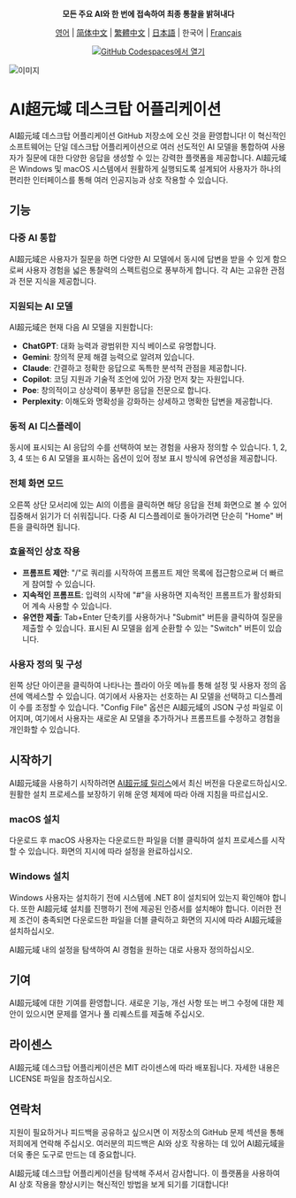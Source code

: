 <div align="center">
  <p><strong>모든 주요 AI와 한 번에 접속하여 최종 통찰을 밝혀내다</strong></p>

 [영어](README.md) | [简体中文](README_ZH-CN.md) | [繁體中文](README_ZH-TW.md) | [日本語](README_JA-JP.md) | 한국어 | [Français](README_FR-FR.md)

[![GitHub Codespaces에서 열기](https://github.com/codespaces/badge.svg)](https://github.com/win4r/AISuperDomain/releases)

</div>

![이미지](https://github.com/win4r/AISuperDomain/assets/42172631/2115997d-8b00-4767-bf79-103b4e53abc3)


# AI超元域 데스크탑 어플리케이션

AI超元域 데스크탑 어플리케이션 GitHub 저장소에 오신 것을 환영합니다! 이 혁신적인 소프트웨어는 단일 데스크탑 어플리케이션으로 여러 선도적인 AI 모델을 통합하여 사용자가 질문에 대한 다양한 응답을 생성할 수 있는 강력한 플랫폼을 제공합니다. AI超元域은 Windows 및 macOS 시스템에서 원활하게 실행되도록 설계되어 사용자가 하나의 편리한 인터페이스를 통해 여러 인공지능과 상호 작용할 수 있습니다.

## 기능

### 다중 AI 통합
AI超元域은 사용자가 질문을 하면 다양한 AI 모델에서 동시에 답변을 받을 수 있게 함으로써 사용자 경험을 넓은 통찰력의 스펙트럼으로 풍부하게 합니다. 각 AI는 고유한 관점과 전문 지식을 제공합니다.

### 지원되는 AI 모델
AI超元域은 현재 다음 AI 모델을 지원합니다:
- **ChatGPT**: 대화 능력과 광범위한 지식 베이스로 유명합니다.
- **Gemini**: 창의적 문제 해결 능력으로 알려져 있습니다.
- **Claude**: 간결하고 정확한 응답으로 독특한 분석적 관점을 제공합니다.
- **Copilot**: 코딩 지원과 기술적 조언에 있어 가장 먼저 찾는 자원입니다.
- **Poe**: 창의적이고 상상력이 풍부한 응답을 전문으로 합니다.
- **Perplexity**: 이해도와 명확성을 강화하는 상세하고 명확한 답변을 제공합니다.

### 동적 AI 디스플레이
동시에 표시되는 AI 응답의 수를 선택하여 보는 경험을 사용자 정의할 수 있습니다. 1, 2, 3, 4 또는 6 AI 모델을 표시하는 옵션이 있어 정보 표시 방식에 유연성을 제공합니다.

### 전체 화면 모드
오른쪽 상단 모서리에 있는 AI의 이름을 클릭하면 해당 응답을 전체 화면으로 볼 수 있어 집중해서 읽기가 더 쉬워집니다. 다중 AI 디스플레이로 돌아가려면 단순히 "Home" 버튼을 클릭하면 됩니다.

### 효율적인 상호 작용
- **프롬프트 제안**: "/"로 쿼리를 시작하여 프롬프트 제안 목록에 접근함으로써 더 빠르게 참여할 수 있습니다.
- **지속적인 프롬프트**: 입력의 시작에 "#"을 사용하면 지속적인 프롬프트가 활성화되어 계속 사용할 수 있습니다.
- **유연한 제출**: Tab+Enter 단축키를 사용하거나 "Submit" 버튼을 클릭하여 질문을 제출할 수 있습니다. 표시된 AI 모델을 쉽게 순환할 수 있는 "Switch" 버튼이 있습니다.

### 사용자 정의 및 구성
왼쪽 상단 아이콘을 클릭하여 나타나는 플라이 아웃 메뉴를 통해 설정 및 사용자 정의 옵션에 액세스할 수 있습니다. 여기에서 사용자는 선호하는 AI 모델을 선택하고 디스플레이 수를 조정할 수 있습니다. "Config File" 옵션은 AI超元域의 JSON 구성 파일로 이어지며, 여기에서 사용자는 새로운 AI 모델을 추가하거나 프롬프트를 수정하고 경험을 개인화할 수 있습니다.

## 시작하기

AI超元域을 사용하기 시작하려면 [AI超元域 릴리스](https://github.com/win4r/AISuperDomain/releases)에서 최신 버전을 다운로드하십시오. 원활한 설치 프로세스를 보장하기 위해 운영 체제에 따라 아래 지침을 따르십시오.

### macOS 설치
다운로드 후 macOS 사용자는 다운로드한 파일을 더블 클릭하여 설치 프로세스를 시작할 수 있습니다. 화면의 지시에 따라 설정을 완료하십시오.

### Windows 설치
Windows 사용자는 설치하기 전에 시스템에 .NET 8이 설치되어 있는지 확인해야 합니다. 또한 AI超元域 설치를 진행하기 전에 제공된 인증서를 설치해야 합니다. 이러한 전제 조건이 충족되면 다운로드한 파일을 더블 클릭하고 화면의 지시에 따라 AI超元域을 설치하십시오.

AI超元域 내의 설정을 탐색하여 AI 경험을 원하는 대로 사용자 정의하십시오.

## 기여

AI超元域에 대한 기여를 환영합니다. 새로운 기능, 개선 사항 또는 버그 수정에 대한 제안이 있으시면 문제를 열거나 풀 리퀘스트를 제출해 주십시오.

## 라이센스

AI超元域 데스크탑 어플리케이션은 MIT 라이센스에 따라 배포됩니다. 자세한 내용은 LICENSE 파일을 참조하십시오.

## 연락처

지원이 필요하거나 피드백을 공유하고 싶으시면 이 저장소의 GitHub 문제 섹션을 통해 저희에게 연락해 주십시오. 여러분의 피드백은 AI와 상호 작용하는 데 있어 AI超元域을 더욱 좋은 도구로 만드는 데 중요합니다.

AI超元域 데스크탑 어플리케이션을 탐색해 주셔서 감사합니다. 이 플랫폼을 사용하여 AI 상호 작용을 향상시키는 혁신적인 방법을 보게 되기를 기대합니다!
